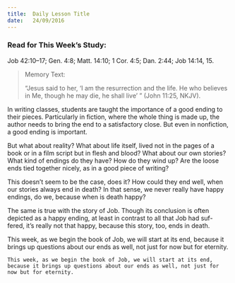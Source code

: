 ```yaml
---
title:  Daily Lesson Title
date:   24/09/2016
---
```


### Read for This Week’s Study:
Job 42:10–17; Gen. 4:8; Matt. 14:10; 1 Cor. 4:5; Dan. 2:44; Job 14:14, 15.

> <p>Memory Text:</p>
> “Jesus said to her, ‘I am the resurrection and the life. He who believes in Me, though he may die, he shall live’ ” (John 11:25, NKJV).

In writing classes, students are taught the importance of a good ending to their pieces. Particularly in fiction, where the whole thing is made up, the author needs to bring the end to a satisfactory close. But even in nonfiction, a good ending is important.

But what about reality? What about life itself, lived not in the pages of a book or in a film script but in flesh and blood? What about our own stories? What kind of endings do they have? How do they wind up? Are the loose ends tied together nicely, as in a good piece of writing?

This doesn’t seem to be the case, does it? How could they end well, when our stories always end in death? In that sense, we never really have happy endings, do we, because when is death happy?

The same is true with the story of Job. Though its conclusion is often depicted as a happy ending, at least in contrast to all that Job had suf- fered, it’s really not that happy, because this story, too, ends in death.

This week, as we begin the book of Job, we will start at its end, because it brings up questions about our ends as well, not just for now but for eternity.

```This week, as we begin the book of Job, we will start at its end, because it brings up questions about our ends as well, not just for now but for eternity.```